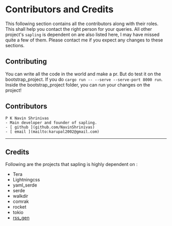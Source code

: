 # Contributors and Credits

This following section contains all the contributors along with their roles. This shall help you contact the right person for your queries. All other project's `sapling` is dependent on are also listed here, I may have missed quite a few of them. Please contact me if you expect any changes to these sections.

## Contributing
You can write all the code in the world and make a pr. But do test it on the bootstrap_project.
If you do `cargo run -- --serve --serve-port 8000 run`. Inside the bootstrap_project folder, you can run your changes on the project!

## Contributors 
```
P K Navin Shrinivas
- Main developer and founder of sapling.
- [ github ](github.com/NavinShrinivas)
- [ email ](mailto:karupal2002@gmail.com)
```
---

## Credits
Following are the projects that sapling is highly dependent on : 
- Tera 
- Lightningcss
- yaml_serde
- serde
- walkdir
- comrak
- rocket 
- tokio
- [rss_gen](https://github.com/sebastienrousseau/rssgen)
